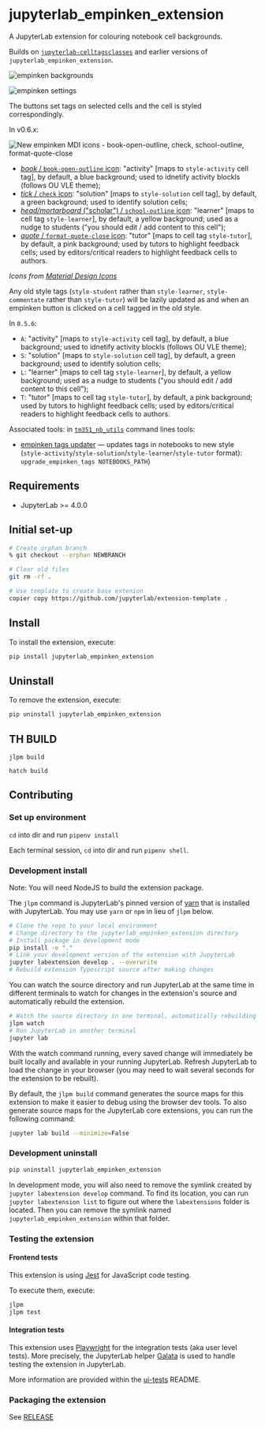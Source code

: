 # jupyterlab_empinken_extension

A JupyterLab extension for colouring notebook cell backgrounds.

Builds on [`jupyterlab-celltagsclasses`](https://github.com/parmentelat/jupyterlab-celltagsclasses) and earlier versions of `jupyterlab_empinken_extension`.

![empinken backgrounds](images/empinken-backgrounds.png)

![empinken settings](images/empinken-settings.png)

The buttons set tags on selected cells and the cell is styled correspondingly.

In v0.6.x:

![New empinken MDI icons - book-open-outline, check, school-outline, format-quote-close](images/empinken-new-icons.png)

- [*book* / `book-open-outline` icon](https://pictogrammers.com/library/mdi/icon/book-open-outline/): "activity" [maps to `style-activity` cell tag], by default, a blue background; used to idnetify activity blockls (follows OU VLE theme);
- [*tick* / `check` icon](https://pictogrammers.com/library/mdi/icon/check/): "solution" [maps to `style-solution` cell tag], by default, a green background; used to identify solution cells;
- [*head/mortarboard* ("scholar") / `school-outline` icon](https://pictogrammers.com/library/mdi/icon/school-outline/): "learner" [maps to cell tag `style-learner`], by default, a yellow background; used as a nudge to students ("you should edit / add content to this cell");
- [*quote* / `format-quote-close` icon](https://pictogrammers.com/library/mdi/icon/format-quote-close/): "tutor" [maps to cell tag `style-tutor`], by default, a pink background; used by tutors to highlight feedback cells; used by editors/critical readers to highlight feedback cells to authors.

*Icons from [Material Design Icons](https://pictogrammers.com/library/mdi/)*

Any old style tags (`style-student` rather than `style-learner`, `style-commentate` rather than `style-tutor`) will be lazily updated as and when an empinken button is clicked on a cell tagged in the old style.

In `0.5.6`:

- `A`: "activity" [maps to `style-activity` cell tag], by default, a blue background; used to idnetify activity blockls (follows OU VLE theme);
- `S`: "solution" [maps to `style-solution` cell tag], by default, a green background; used to identify solution cells;
- `L`: "learner" [maps to cell tag `style-learner`], by default, a yellow background; used as a nudge to students ("you should edit / add content to this cell");
- `T`: "tutor" [maps to cell tag `style-tutor`], by default, a pink background; used by tutors to highlight feedback cells; used by editors/critical readers to highlight feedback cells to authors.

Associated tools: in [`tm351_nb_utils`](https://github.com/innovationOUtside/nb_workflow_tools) command lines tools:

- [empinken tags updater](https://github.com/innovationOUtside/nb_workflow_tools/tree/master?tab=readme-ov-file#empinken-updater) — updates tags in notebooks to new style (`style-activity`/`style-solution`/`style-learner`/`style-tutor` format): `upgrade_empinken_tags NOTEBOOKS_PATH`)

## Requirements

- JupyterLab >= 4.0.0

## Initial set-up

```bash
# Create orphan branch
% git checkout --orphan NEWBRANCH

# Clear old files
git rm -rf .

# Use template to create base extenion
copier copy https://github.com/jupyterlab/extension-template .

```

## Install

To install the extension, execute:

```bash
pip install jupyterlab_empinken_extension
```

## Uninstall

To remove the extension, execute:

```bash
pip uninstall jupyterlab_empinken_extension
```

## TH BUILD

`jlpm build`

`hatch build`

## Contributing

### Set up environment

`cd` into dir and run `pipenv install`

Each terminal session, `cd` into dir and run `pipenv shell`.

### Development install

Note: You will need NodeJS to build the extension package.

The `jlpm` command is JupyterLab's pinned version of
[yarn](https://yarnpkg.com/) that is installed with JupyterLab. You may use
`yarn` or `npm` in lieu of `jlpm` below.

```bash
# Clone the repo to your local environment
# Change directory to the jupyterlab_empinken_extension directory
# Install package in development mode
pip install -e "."
# Link your development version of the extension with JupyterLab
jupyter labextension develop . --overwrite
# Rebuild extension Typescript source after making changes

```

You can watch the source directory and run JupyterLab at the same time in different terminals to watch for changes in the extension's source and automatically rebuild the extension.

```bash
# Watch the source directory in one terminal, automatically rebuilding when needed
jlpm watch
# Run JupyterLab in another terminal
jupyter lab
```

With the watch command running, every saved change will immediately be built locally and available in your running JupyterLab. Refresh JupyterLab to load the change in your browser (you may need to wait several seconds for the extension to be rebuilt).

By default, the `jlpm build` command generates the source maps for this extension to make it easier to debug using the browser dev tools. To also generate source maps for the JupyterLab core extensions, you can run the following command:

```bash
jupyter lab build --minimize=False
```

### Development uninstall

```bash
pip uninstall jupyterlab_empinken_extension
```

In development mode, you will also need to remove the symlink created by `jupyter labextension develop`
command. To find its location, you can run `jupyter labextension list` to figure out where the `labextensions`
folder is located. Then you can remove the symlink named `jupyterlab_empinken_extension` within that folder.

### Testing the extension

#### Frontend tests

This extension is using [Jest](https://jestjs.io/) for JavaScript code testing.

To execute them, execute:

```sh
jlpm
jlpm test
```

#### Integration tests

This extension uses [Playwright](https://playwright.dev/docs/intro) for the integration tests (aka user level tests).
More precisely, the JupyterLab helper [Galata](https://github.com/jupyterlab/jupyterlab/tree/master/galata) is used to handle testing the extension in JupyterLab.

More information are provided within the [ui-tests](./ui-tests/README.md) README.

### Packaging the extension

See [RELEASE](RELEASE.md)
